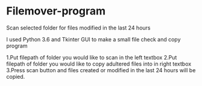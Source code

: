 # Filemover-program
Scan selected folder for files modified in the last 24 hours

I used Python 3.6 and Tkinter GUI to make a small file check and copy program

1.Put filepath of folder you would like to scan in the left textbox
2.Put filepath of folder you would like to copy adultered files into in right textbox
3.Press scan button and files created or modified in the last 24 hours will be copied. 
